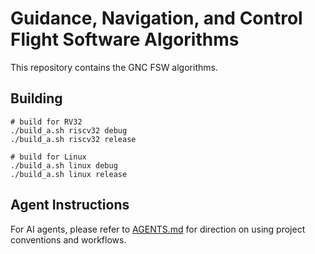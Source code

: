 # Guidance, Navigation, and Control Flight Software Algorithms

This repository contains the GNC FSW algorithms.

## Building

```
# build for RV32 
./build_a.sh riscv32 debug
./build_a.sh riscv32 release

# build for Linux
./build_a.sh linux debug
./build_a.sh linux release
```

## Agent Instructions

For AI agents, please refer to [AGENTS.md](AGENTS.md) for direction on using project conventions and workflows.
